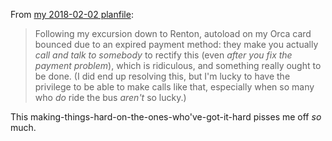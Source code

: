 From [my 2018-02-02 planfile][R150]:

[R150]: https://github.com/stuartpb/stuartpb.plan/commit/9cbd9a02bf02b60a3522c2947c3b39881ea8d105#diff-0339565dcb963a3e7bde2a034a98195dR150

> Following my excursion down to Renton, autoload on my Orca card bounced due to an expired payment method: they make you actually *call and talk to somebody* to rectify this (even *after you fix the payment problem*), which is ridiculous, and something really ought to be done. (I did end up resolving this, but I'm lucky to have the privilege to be able to make calls like that, especially when so many who *do* ride the bus *aren't* so lucky.)

This making-things-hard-on-the-ones-who've-got-it-hard pisses me off *so* much.
